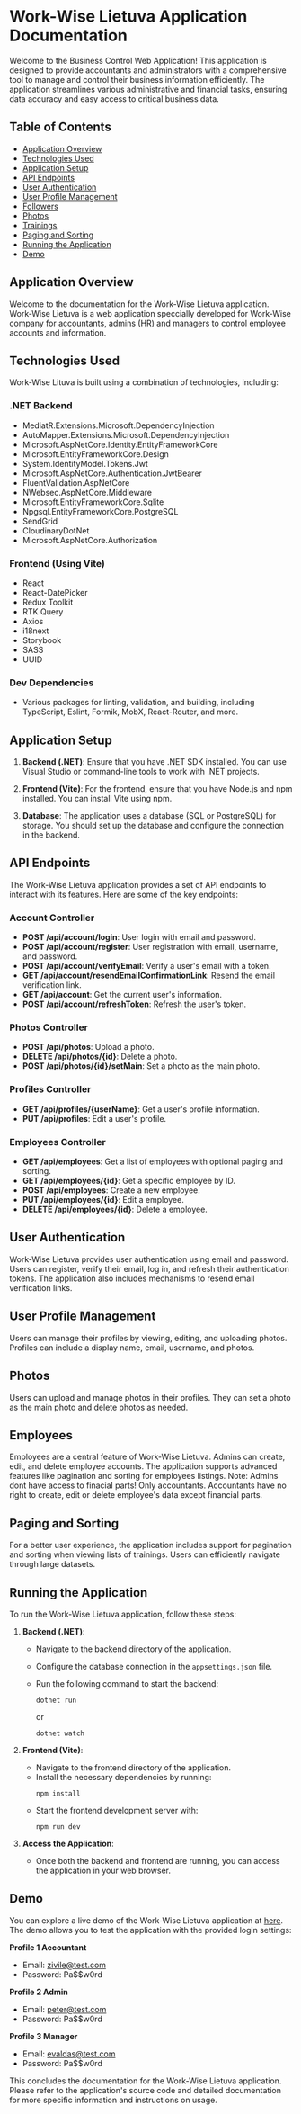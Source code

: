 # Work-Wise Lietuva Application Documentation

Welcome to the Business Control Web Application! This application is designed to provide accountants and administrators with a comprehensive tool to manage and control their business information efficiently. The application streamlines various administrative and financial tasks, ensuring data accuracy and easy access to critical business data.

## Table of Contents

- [Application Overview](#application-overview)
- [Technologies Used](#technologies-used)
- [Application Setup](#application-setup)
- [API Endpoints](#api-endpoints)
- [User Authentication](#user-authentication)
- [User Profile Management](#user-profile-management)
- [Followers](#followers)
- [Photos](#photos)
- [Trainings](#trainings)
- [Paging and Sorting](#paging-and-sorting)
- [Running the Application](#running-the-application)
- [Demo](#demo)

## Application Overview

Welcome to the documentation for the Work-Wise Lietuva application. Work-Wise Lietuva is a web application speccially developed for Work-Wise company for accountants, admins (HR) and managers to control employee accounts and information.

## Technologies Used

Work-Wise Lituva is built using a combination of technologies, including:

### .NET Backend

- MediatR.Extensions.Microsoft.DependencyInjection
- AutoMapper.Extensions.Microsoft.DependencyInjection
- Microsoft.AspNetCore.Identity.EntityFrameworkCore
- Microsoft.EntityFrameworkCore.Design
- System.IdentityModel.Tokens.Jwt
- Microsoft.AspNetCore.Authentication.JwtBearer
- FluentValidation.AspNetCore
- NWebsec.AspNetCore.Middleware
- Microsoft.EntityFrameworkCore.Sqlite
- Npgsql.EntityFrameworkCore.PostgreSQL
- SendGrid
- CloudinaryDotNet
- Microsoft.AspNetCore.Authorization

### Frontend (Using Vite)

- React
- React-DatePicker
- Redux Toolkit
- RTK Query
- Axios
- i18next
- Storybook
- SASS
- UUID

### Dev Dependencies

- Various packages for linting, validation, and building, including TypeScript, Eslint, Formik, MobX, React-Router, and more.

## Application Setup

1. **Backend (.NET)**: Ensure that you have .NET SDK installed. You can use Visual Studio or command-line tools to work with .NET projects.

2. **Frontend (Vite)**: For the frontend, ensure that you have Node.js and npm installed. You can install Vite using npm.

3. **Database**: The application uses a database (SQL or PostgreSQL) for storage. You should set up the database and configure the connection in the backend.

## API Endpoints

The Work-Wise Lietuva application provides a set of API endpoints to interact with its features. Here are some of the key endpoints:

### Account Controller

- **POST /api/account/login**: User login with email and password.
- **POST /api/account/register**: User registration with email, username, and password.
- **POST /api/account/verifyEmail**: Verify a user's email with a token.
- **GET /api/account/resendEmailConfirmationLink**: Resend the email verification link.
- **GET /api/account**: Get the current user's information.
- **POST /api/account/refreshToken**: Refresh the user's token.

### Photos Controller

- **POST /api/photos**: Upload a photo.
- **DELETE /api/photos/{id}**: Delete a photo.
- **POST /api/photos/{id}/setMain**: Set a photo as the main photo.

### Profiles Controller

- **GET /api/profiles/{userName}**: Get a user's profile information.
- **PUT /api/profiles**: Edit a user's profile.

### Employees Controller

- **GET /api/employees**: Get a list of employees with optional paging and sorting.
- **GET /api/employees/{id}**: Get a specific employee by ID.
- **POST /api/employees**: Create a new employee.
- **PUT /api/employees/{id}**: Edit a employee.
- **DELETE /api/employees/{id}**: Delete a employee.

## User Authentication

Work-Wise Lietuva provides user authentication using email and password. Users can register, verify their email, log in, and refresh their authentication tokens. The application also includes mechanisms to resend email verification links.

## User Profile Management

Users can manage their profiles by viewing, editing, and uploading photos. Profiles can include a display name, email, username, and photos.

## Photos

Users can upload and manage photos in their profiles. They can set a photo as the main photo and delete photos as needed.

## Employees

Employees are a central feature of Work-Wise Lietuva. Admins can create, edit, and delete employee accounts. The application supports advanced features like pagination and sorting for employees listings. Note: Admins dont have access to finacial parts! Only accountants. Accountants have no right to create, edit or delete employee's data except financial parts.

## Paging and Sorting

For a better user experience, the application includes support for pagination and sorting when viewing lists of trainings. Users can efficiently navigate through large datasets.

## Running the Application

To run the Work-Wise Lietuva application, follow these steps:

1. **Backend (.NET)**:

   - Navigate to the backend directory of the application.
   - Configure the database connection in the `appsettings.json` file.
   - Run the following command to start the backend:

     ```
     dotnet run
     ```

     or

     ```
     dotnet watch
     ```

2. **Frontend (Vite)**:

   - Navigate to the frontend directory of the application.
   - Install the necessary dependencies by running:
     ```
     npm install
     ```
   - Start the frontend development server with:
     ```
     npm run dev
     ```

3. **Access the Application**:
   - Once both the backend and frontend are running, you can access the application in your web browser.

## Demo

You can explore a live demo of the Work-Wise Lietuva application at [here](https://work-wise.fly.dev). The demo allows you to test the application with the provided login settings:

**Profile 1 Accountant**

- Email: zivile@test.com
- Password: Pa$$w0rd

**Profile 2 Admin**

- Email: peter@test.com
- Password: Pa$$w0rd

**Profile 3 Manager**

- Email: evaldas@test.com
- Password: Pa$$w0rd

This concludes the documentation for the Work-Wise Lietuva application. Please refer to the application's source code and detailed documentation for more specific information and instructions on usage.
